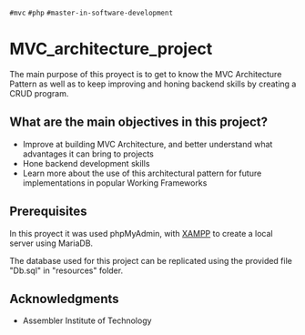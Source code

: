 `#mvc` `#php` `#master-in-software-development`
# MVC_architecture_project
The main purpose of this proyect is to get to know the MVC Architecture Pattern as well as to keep improving and honing backend skills by creating a CRUD program.

## What are the main objectives in this project?
* Improve at building MVC Architecture, and better understand what advantages it can bring to projects
* Hone backend development skills
* Learn more about the use of this architectural pattern for future implementations in popular Working Frameworks

## Prerequisites
In this proyect it was used phpMyAdmin, with [XAMPP](https://www.apachefriends.org/) to create a local server using MariaDB.

The database used for this project can be replicated using the provided file "Db.sql" in "resources" folder. 

## Acknowledgments
* Assembler Institute of Technology

